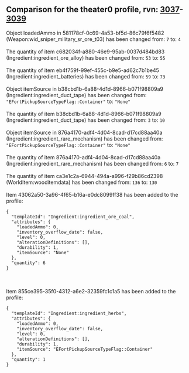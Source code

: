 ## Comparison for the theater0 profile, rvn: [3037](https://github.com/PRO100KatYT/FortniteProfileRevisions/tree/main/profiles/theater0/3037%20theater0.json)-[3039](https://github.com/PRO100KatYT/FortniteProfileRevisions/tree/main/profiles/theater0/3039%20theater0.json)

Object loadedAmmo in 581178cf-0c69-4a53-bf5d-86c79f6f5482 (Weapon:wid_sniper_military_sr_ore_t03) has been changed from: `7` to: `4`
<br><br>
The quantity of item c682034f-a880-46e9-95ab-0037d484bd83 (Ingredient:ingredient_ore_alloy) has been changed from: `53` to: `55`
<br><br>
The quantity of item eb4f759f-99ef-455c-b9e5-ad62c7b1be45 (Ingredient:ingredient_batteries) has been changed from: `59` to: `73`
<br><br>
Object itemSource in b38cbd1b-6a88-4d1d-8966-b071f98809a9 (Ingredient:ingredient_duct_tape) has been changed from: `"EFortPickupSourceTypeFlag::Container"` to: `"None"`
<br><br>
The quantity of item b38cbd1b-6a88-4d1d-8966-b071f98809a9 (Ingredient:ingredient_duct_tape) has been changed from: `3` to: `10`
<br><br>
Object itemSource in 876a4170-adf4-4d04-8cad-d17cd88aa40a (Ingredient:ingredient_rare_mechanism) has been changed from: `"EFortPickupSourceTypeFlag::Container"` to: `"None"`
<br><br>
The quantity of item 876a4170-adf4-4d04-8cad-d17cd88aa40a (Ingredient:ingredient_rare_mechanism) has been changed from: `6` to: `7`
<br><br>
The quantity of item ca3e1c2a-6944-494a-a996-f29b86cd2398 (WorldItem:wooditemdata) has been changed from: `136` to: `130`
<br><br>
Item 43062a50-3a96-4f65-b16a-e0dc8099ff38 has been added to the profile:

```
{
  "templateId": "Ingredient:ingredient_ore_coal",
  "attributes": {
    "loadedAmmo": 0,
    "inventory_overflow_date": false,
    "level": 0,
    "alterationDefinitions": [],
    "durability": 1,
    "itemSource": "None"
  },
  "quantity": 6
}
```

<br><br>
Item 855ce395-35f0-4312-a6e2-32359fc1c1a5 has been added to the profile:

```
{
  "templateId": "Ingredient:ingredient_herbs",
  "attributes": {
    "loadedAmmo": 0,
    "inventory_overflow_date": false,
    "level": 0,
    "alterationDefinitions": [],
    "durability": 1,
    "itemSource": "EFortPickupSourceTypeFlag::Container"
  },
  "quantity": 1
}
```

<br><br>
